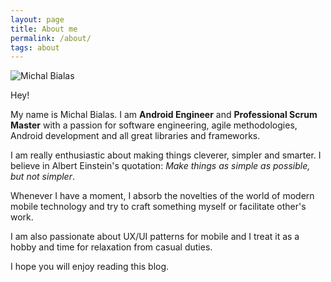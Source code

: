 ```yaml
---
layout: page
title: About me
permalink: /about/
tags: about
---
```

<div class="about">
  <img src="{{ site.baseurl }}/images/me.jpg" alt="Michal Bialas" class="avatar" />
</div>

Hey!

My name is Michal Bialas. I am  **Android Engineer** and **Professional Scrum Master** with a passion for software engineering, agile methodologies, Android development and all great libraries and frameworks.

I am really enthusiastic about making things cleverer, simpler and smarter. I believe in Albert Einstein's quotation: *Make things as simple as possible, but not simpler*.

Whenever I have a moment, I absorb the novelties of the world of modern mobile technology and try to craft something myself or facilitate other's work.

I am also passionate about UX/UI patterns for mobile and I treat it as a hobby and time for relaxation from casual duties.

I hope you will enjoy reading this blog.
